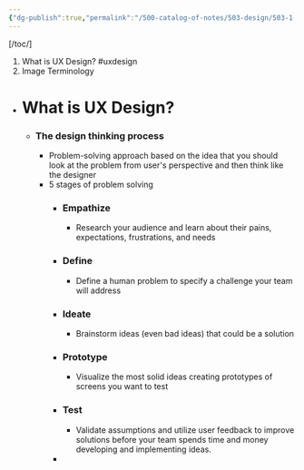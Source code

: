 ```yaml
---
{"dg-publish":true,"permalink":"/500-catalog-of-notes/503-design/503-1-design/u-xcel-learning/ux-design-foundations/"}
---
```


[/toc/]
1. What is UX Design? #uxdesign
2. Image Terminology

- # What is UX Design?
	- ### The design thinking process
		- Problem-solving approach based on the idea that you should look at the problem from user's perspective and then think like the designer
		- 5 stages of problem solving
			- ### Empathize
				- Research your audience and learn about their pains, expectations, frustrations, and needs
			- ### Define
				- Define a human problem to specify a challenge your team will address
			- ### Ideate
				- Brainstorm ideas (even bad ideas) that could be a solution
			- ### Prototype
				- Visualize the most solid ideas creating prototypes of screens you want to test
			- ### Test 
				- Validate assumptions and utilize user feedback to improve solutions before your team spends time and money developing and implementing ideas.
			-      
